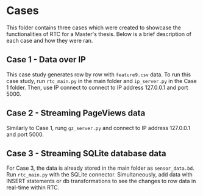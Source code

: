 # Cases
This folder contains three cases which were created to showcase the functionalities of RTC for a Master's thesis. Below is a brief description of each case and how they were ran.

## Case 1 - Data over IP
This case study generates row by row with `feature9.csv` data. To run this case study, run `rtc_main.py` in the main folder and `ip_server.py` in the Case 1 folder. Then, use IP connect to connect to IP address 127.0.0.1 and port 5000.

## Case 2 - Streaming PageViews data
Similarly to Case 1, rung `gz_server.py` and connect to IP address 127.0.0.1 and port 5000.

## Case 3 - Streaming SQLite database data
For Case 3, the data is already stored in the main folder as `sensor_data.bd`. Run `rtc_main.py` with the SQLite connector. Simultaneously, add data with INSERT statements or db transformations to see the changes to row data in real-time within RTC.
